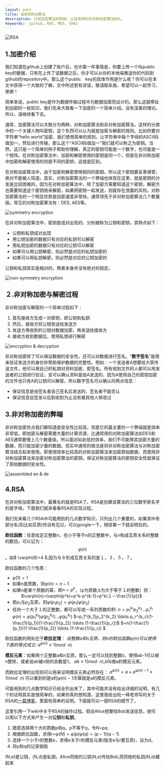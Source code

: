 ```yaml
---
layout: post
title: 加密和RSA算法
description: 介绍加密算法的机制，以及常用的非对称加密算法RAS。
keywords:  github, RAS, MD5, SHA1
---
```


![RSA](/images/blog/150529/rsa.png )

## 1.加密介绍

我们知道在github上创建了账户后，也许第一件事情是，你要上传一个叫public key的数据，只有在上传了该数据之后，你才可以从你的本地端推送你的代码到github的repository中。那么这个public　key的具体作用是什么呢？你可以在本文中获得一个大致的了解。文中所述若有谬误，敬请联系我，希望可以一起学习，谢谢！

简单来说，public key是作为数据传输过程中为数据加密而设计的。那么这就牵扯到加密的一些知识。我们先来大致看一下加密的一个简单介绍。没有深奥的理论。所以，请继续看下去。

通常，加密算法可以大致分为两种，对称加密算法和非对称加密算法。这样的分类中的一个关键人物叫密钥，这个东西可以认为就是加密与解密的规则。比如你要对字符串“hello world”加密，我们使用简单的规则，让字符串中每个字母的ASCII码值加一，然后进行传输，那么这个“ASCII码值加一”我们就可以称之为密钥。当然，这只是一个简单的例子帮助你理解，真正的密钥可能是一个数字，也可能是一个矩阵。在对称加密算法中，加密和解密使用的密钥是同一个，但是在非对称加密中加密和解密使用的则是不同的密钥，这就是区别。

在对称加密算法中，由于加密和解密使用相同的密钥，所以这个密钥要妥善保管，绝对不能被人知道。其实，对称加密算法的一个弊端也体现在这里，就是密钥的分发是比较困难的，因为在对称加密算法中，除了加密方需要知道这个密钥，解密方也需要知道这个密钥用来解密，如果把密钥一起发送，则就存在泄露的风险。对称加密算法的一个明显优势是加密速度非常快，通常领先于非对称加密算法几个数量级。常见的对称加密算法有：DES, AES等。

![symmetry encryption](/images/blog/150529/symmetry.png  "symmetry encryption")

在非对称加密算法中，密钥是成对出现的，分别被称为公钥和密钥，其特点如下：

* 公钥和私钥成对出现
* 用公钥加密的数据只有对应的私钥可以解密
* 用私钥加密的数据只有对应的公钥可以解密
* 如果可以用公钥解密，则必然是对应的私钥加密的
* 如果可以用私钥解密，则必然是对应的公钥加密的

公钥和私钥其实是相对的，两者本身并没有绝对的规定。

![non-symmetry encryption](/images/blog/150529/non-symmetry.png "non-symmetry encryption")

## ２.非对称加密与解密过程

非对称加密与解密的一个简单过程如下：

1. 首先接收方生成一对密钥，即公钥和私钥
2. 然后，接收方将公钥发送给发送方
3. 发送方用收到的公钥对数据加密，再发送给接收方
4. 接收方收到数据后，使用私钥进行解密

![encryption & decryption](/images/blog/150529/encry-decry.png "encryption & decryption")

非对称加密除了可以保证数据的安全性，还可以对数据进行签名。“__数字签名__”是用来验证发送方的身份并帮助保护数据的完整性。例如：一个发送者A想要给大家传送文件，他可以用自己的私钥对资料加密，即签名。所有收到文件的人都可以用发送者的公钥进行验证，变可以确认资料是由A发送的，因为A使用自己的密钥加密的文件也只有A的公钥可以解密。所以数字签名可以确认的两点信息：

+ 保证信息是由签名者自己签名后发送的，签名者不能否认
+ 保证信息自签发以后到收到为止没有被其他人修改过

## 3.非对称加密的弊端

非对称加密优点我们都知道是安全性比较高，但是它的最主要的一个弊端就是效率非常低，即加密与解密需要大量的计算资源，比通常用的对称加密算法如DES和AES通常要慢上几个数量级。所以面对如此低的效率，我们不可能用其加密大量的数据，而只能加密少量的数据。现实中通常的做法是将非对称加密算法与对称加密算法结合起来使用。即使用效率比较高的对称加密算法来加密原始数据，而使用非对称加密算法来加密对称加密算法的密钥，保证对称加密算法的密钥安全性就保证了原始数据的安全性。

![assembled en & de](/images/blog/150529/co.png)

## 4.RSA

在非对称加密算法中，最著名的就是RSA了。RSA是创建该算法的三位数学家名字的首字母。下面我们就来看看RSA的实现过程。

我们先来看几个RSA中可能用到的几点数学知识，只列出几个重要的，如果其中有部分名词(比如互质)你没有见过，可以google一下，相信看一下就会明白的。

**欧拉函数**：任意给定正整数n，在小于等于n的正整数中，与n构成互质关系的整数的数目。可以记为：$$\varphi(n)$$。如$ \varphi(8)=4 $,因为与８形成互质关系的是１，３，５，７。

欧拉函数的几个性质：

* $\varphi(1)=1$
* 如果n是质数，则$\varphi(n)=n-1$
* 如果n是某个质数的幂，即$n=p^k$，（p为质数,k为大于等于１的整数）则：
　　$\varphi(n)=\varphi(p^k)=p^k-p^{k-1}=p^k(１－\frac{1}{p})$
* 若$p_1$与$p_2$互质，则$\varphi(p_1p_2)=\varphi(p_1)\varphi(p_2)$
* 任何一个大于１的正整数，都可以写成一系列质数的积: $n=p_1^{k_1}p_2^{k_2}\ldots p_r^{k_r}$
  $\varphi(n)=\varphi(p_1^{k_1})\varphi(p_2^{k_2})\ldots \varphi(p_r^{k_r})$
  $=p_1^{k_1}p_2^{k_2} \ldots p_r^{k_r}(1-\frac{1}{p_1})(1-\frac{1}{p_2}) \ldots (1-\frac{1}{p_r})$
  $=n(1-\frac{1}{p_1})(1-\frac{1}{p_2}) \ldots (1-\frac{1}{p_r}) $

欧拉函数的用处在于**欧拉定理**：
*设整数a和n互质，则n的欧拉函数$\varphi(n)$可以使得下面的等式成立:*
$a^{\varphi(n)} \equiv 1( mod\ \ n)$

**模反元素**：如果两个正整数a和n互质，那么一定可以找到整数b，使得ab-1可以被n整除，或者说ab被n除的余数是1。
$ab\equiv 1(mod\ \ n)$,b叫做a的模反元素。

而欧拉定理的出现则可以用来证明模反元素必然存在：
$a^{\varphi(n)}=a\times a^{\varphi(n)-1}\equiv 1(mod\ \ n)$
可以看到的是a的$\varphi(n)-1$次幂就是a的模反元素。

可能用到的几点数学知识已经全列出来了，其中可能并没有给出详细的证明，有几个的证明其实是很简单的，如果你真的想知道，这里我给出阮一峰老师写的关于RSA的[一篇博客](http://blog.jobbole.com/42699/)，里面有简单的证明。下面就可以一窥RSA的细节了。

这里引用一下wiki中关于RSA的操作过程。假设Alice想要给Bob发送信息，她可以用以下方式来产生一对**公钥**和**私钥**。

1.  随意选择两个大的质数p和q，p不等于q，令N=pq.
2.  根据欧拉函数，求得r=$\varphi(N)=\varphi(p)\varphi(q)=(p-1)(q-1)$
3.  选择一个小于r的整数e，求得e关于r的模反元素(隐含e与r要互质)，设为d。
4.  将p和q的记录销毁

(N,e)是公钥，(N,d)是私钥。Alice将她的公钥(N,e)传给Bob,而将她的私钥(N,d)藏起来






<!-- from official docs: https://github.com/mathjax/MathJax/blob/master/test/sample.html

<h2>The Cauchy-Schwarz Inequality</h2>
<p>\[
\left( \sum_{k=1}^n a_k b_k \right)^{\!\!2} \leq
 \left( \sum_{k=1}^n a_k^2 \right) \left( \sum_{k=1}^n b_k^2 \right)
\]</p>

<h2>A Cross Product Formula</h2>

<p>\[
  \mathbf{V}_1 \times \mathbf{V}_2 =
   \begin{vmatrix}
    \mathbf{i} & \mathbf{j} & \mathbf{k} \\
    \frac{\partial X}{\partial u} & \frac{\partial Y}{\partial u} & 0 \\
    \frac{\partial X}{\partial v} & \frac{\partial Y}{\partial v} & 0 \\
   \end{vmatrix}
\]</p>

<h2>The probability of getting \(k\) heads when flipping \(n\) coins is:</h2>

<p>\[P(E) = {n \choose k} p^k (1-p)^{ n-k} \]</p>

<h2>An Identity of Ramanujan</h2>

<p>\[
   \frac{1}{(\sqrt{\phi \sqrt{5}}-\phi) e^{\frac25 \pi}} =
     1+\frac{e^{-2\pi}} {1+\frac{e^{-4\pi}} {1+\frac{e^{-6\pi}}
      {1+\frac{e^{-8\pi}} {1+\ldots} } } }
\]</p>

<h2>A Rogers-Ramanujan Identity</h2>

<p>\[
  1 +  \frac{q^2}{(1-q)}+\frac{q^6}{(1-q)(1-q^2)}+\cdots =
    \prod_{j=0}^{\infty}\frac{1}{(1-q^{5j+2})(1-q^{5j+3})},
     \quad\quad \text{for $|q|<1$}.
\]</p>

<h2>Maxwell's Equations</h2>

<p>
\begin{align}
  \nabla \times \vec{\mathbf{B}} -\, \frac1c\, \frac{\partial\vec{\mathbf{E}}}{\partial t} & = \frac{4\pi}{c}\vec{\mathbf{j}} \\
  \nabla \cdot \vec{\mathbf{E}} & = 4 \pi \rho \\
  \nabla \times \vec{\mathbf{E}}\, +\, \frac1c\, \frac{\partial\vec{\mathbf{B}}}{\partial t} & = \vec{\mathbf{0}} \\
  \nabla \cdot \vec{\mathbf{B}} & = 0
\end{align}
</p>

<h2>In-line Mathematics</h2>
<p>Finally, while display equations look good for a page of samples, the
ability to mix math and text in a paragraph is also important.  This
expression \(\sqrt{3x-1}+(1+x)^2\) is an example of an inline equation.  As
you see, MathJax equations can be used this way as well, without unduly
disturbing the spacing between lines.</p>
-->






